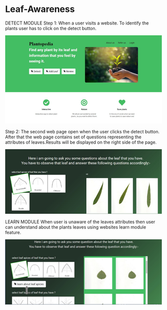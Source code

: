 # Leaf-Awareness
DETECT MODULE
Step 1: When a user visits a website. To identify the plants user has to click on the detect button.

![1](https://github.com/manishkt52/Leaf-Awareness/blob/main/SS/1.PNG)


Step 2: The second web page open when the user clicks the detect button. After that the web page contains set of questions representing the attributes of leaves.Results will be displayed on the right side of the page.

![2](https://github.com/manishkt52/Leaf-Awareness/blob/main/SS/2.PNG)


LEARN MODULE
When user is unaware of the leaves attributes then user can understand about the plants leaves using websites learn module feature.

![1](https://github.com/manishkt52/Leaf-Awareness/blob/main/SS/3.PNG)
